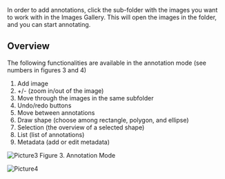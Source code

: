 In order to add annotations, click the sub-folder with the images you want to work with in the Images Gallery. This will open the images in the folder, and you can start annotating. 

## Overview

The following functionalities are available in the annotation mode (see numbers in figures 3 and 4) 
1.	Add image 
2.	+/- (zoom in/out of the image)
3.	Move through the images in the same subfolder
4.	Undo/redo buttons
5.	Move between annotations
6.	Draw shape (choose among rectangle, polygon, and ellipse)
7.	Selection (the overview of a selected shape)
8.	List (list of annotations)
9.	Metadata (add or edit metadata)

![Picture3](https://github.com/rsimon/immarkus/assets/128056738/a72e0c1d-9d7d-4009-a5a2-cc6759a412ad)
Figure 3. Annotation Mode

![Picture4](https://github.com/rsimon/immarkus/assets/128056738/07bce2bb-19b5-4593-acb7-d4dcddc39a43)


